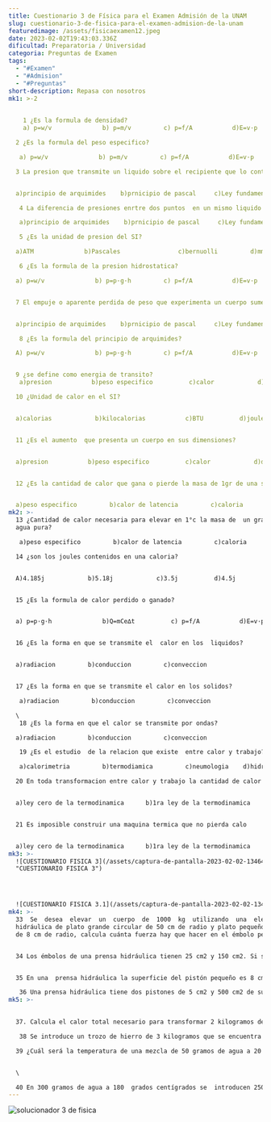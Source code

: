 ```yaml
---
title: Cuestionario 3 de Física para el Examen Admisión de la UNAM
slug: cuestionario-3-de-fisica-para-el-examen-admision-de-la-unam
featuredimage: /assets/fisicaexamen12.jpeg
date: 2023-02-02T19:43:03.336Z
dificultad: Preparatoria / Universidad
categoria: Preguntas de Examen
tags:
  - "#Examen"
  - "#Admision"
  - "#Preguntas"
short-description: R﻿epasa con nosotros
mk1: >-2
  

    1 ¿Es la formula de densidad? 
    a) p=w/v              b) p=m/v         c) p=f/A           d)E=v·p  

  2 ¿Es la formula del peso especifico?  

   a) p=w/v              b) p=m/v         c) p=f/A           d)E=v·p  

  3 La presion que transmite un liquido sobre el recipiente que lo contiene  es ejercida con la misma magnitud  


  a)principio de arquimides    b)prnicipio de pascal     c)Ley fundamental de la hidrostatica 

   4 La diferencia de presiones enrtre dos puntos  en un mismo liquido es igual al peso especifico por la diferencia de profundidades 

   a)principio de arquimides    b)prnicipio de pascal     c)Ley fundamental de la hidrostatica 

   5 ¿Es la unidad de presion del SI?   

  a)ATM              b)Pascales                c)bernuolli         d)mmHg 

   6 ¿Es la formula de la presion hidrostatica?   

  a) p=w/v              b) p=p·g·h         c) p=f/A           d)E=v·p  


  7 El empuje o aparente perdida de peso que experimenta un cuerpo sumergido  en un liquido es igua al peso del liquido desalojado.   


  a)principio de arquimides    b)prnicipio de pascal     c)Ley fundamental de la hidrostatica 

   8 ¿Es la formula del principio de arquimides?   

  A) p=w/v              b) p=p·g·h         c) p=f/A           d)E=v·p  


  9 ¿se define como energia de transito? 
   a)presion           b)peso especifico          c)calor            d)dilatacion   

  10 ¿Unidad de calor en el SI?  


  a)calorias            b)kilocalorias           c)BTU          d)joule  


  11 ¿Es el aumento  que presenta un cuerpo en sus dimensiones? 


  a)presion           b)peso especifico          c)calor            d)dilatacion   


  12 ¿Es la cantidad de calor que gana o pierde la masa de 1gr de una sustancia para subir o bajar 1°c su temperatura? 


  a)peso especifico         b)calor de latencia         c)caloria           d)calor especifico
mk2: >-
  13 ¿Cantidad de calor necesaria para elevar en 1°c la masa de  un gramo de
  agua pura?

   a)peso especifico         b)calor de latencia         c)caloria           d)calor especifico  

  14 ¿son los joules contenidos en una caloria?


  A)4.185j            b)5.18j            c)3.5j          d)4.5j  


  15 ¿Es la formula de calor perdido o ganado?  


  a) p=p·g·h              b)Q=mCe∆t          c) p=f/A           d)E=v·p  


  16 ¿Es la forma en que se transmite el  calor en los  liquidos? 


  a)radiacion         b)conduccion         c)conveccion       


  17 ¿Es la forma en que se transmite el calor en los solidos?

   a)radiacion         b)conduccion         c)conveccion

  \
   18 ¿Es la forma en que el calor se transmite por ondas? 

  a)radiacion         b)conduccion         c)conveccion  

   19 ¿Es el estudio  de la relacion que existe  entre calor y trabajo?

   a)calorimetria         b)termodiamica         c)neumologia    d)hidrodinamica   

  20 En toda transformacion entre calor y trabajo la cantidad de calor entregado a un sistema es igual al trabajo realizado “w” mas el aumento en su energia interna ∆E   


  a)ley cero de la termodinamica      b)1ra ley de la termodinamica     c)2da ley de la termodinamica  


  21 Es imposible construir una maquina termica que no pierda calo 


  a)ley cero de la termodinamica      b)1ra ley de la termodinamica     c)2da ley de la termodinamica
mk3: >-
  ![CUESTIONARIO FISICA 3](/assets/captura-de-pantalla-2023-02-02-134647.jpg
  "CUESTIONARIO FISICA 3")




  ![CUESTIONARIO FISICA 3.1](/assets/captura-de-pantalla-2023-02-02-134749.jpg "CUESTIONARIO FISICA 3.1")
mk4: >-
  33  Se  desea  elevar  un  cuerpo  de  1000  kg  utilizando  una  elevadora
  hidráulica de plato grande circular de 50 cm de radio y plato pequeño circular
  de 8 cm de radio, calcula cuánta fuerza hay que hacer en el émbolo pequeño.  


  34 Los émbolos de una prensa hidráulica tienen 25 cm2 y 150 cm2. Si se aplica una fuerza de 100 N en el émbolo pequeño, ¿Cuál será la fuerza que se ejercerá sobre el mayor?  


  35 En una  prensa hidráulica la superficie del pistón pequeño es 8 cm2, y la del mayor, 4 dm2. ¿Qué presión se ejerce en el émbolo grande, si sobre el pequeño se sitúa una masa de 10 kg? 

   36 Una prensa hidráulica tiene dos pistones de 5 cm2 y 500 cm2 de superficie respectivamente. Si se coloca un cuerpo de 8000 g sobre el pistón pequeño, ¿qué masa habrá que colocar en el émbolo grande para que los dos pistones estén a la misma altura?
mk5: >-
  

  37. Calcula el calor total necesario para transformar 2 kilogramos de hielo a – 6°C en agua a 35°C. (Datos: CeHielo = 2006 J/kg °K; CeAgua = 4180 J/kg °K; Lf = 334400 J/kg) 

   38 Se introduce un trozo de hierro de 3 kilogramos que se encuentra a una temperatura de 2 °C en un  recipiente  con  agua  a  40  °C.  Si  el  agua  tiene  una  masa  de  10 kg. ¿Cuál será la temperatura del equilibrio?   

  39 ¿Cuál será la temperatura de una mezcla de 50 gramos de agua a 20 grados Celsius y 50 gramos de agua a 40 grados Celsius?


  \

  40 En 300 gramos de agua a 180  grados centígrados se  introducen 250 gramos de hierro a 200 grados centígrados, determinar la temperatura de equilibrio.
---
```

![solucionador 3 de fisica ](/assets/captura-de-pantalla-2023-02-02-135031.jpg "solucionador 3 de fisica ")